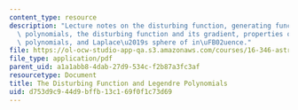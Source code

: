 ```yaml
---
content_type: resource
description: "Lecture notes on the disturbing function, generating function for Legendre\
  \ polynomials, the disturbing function and its gradient, properties of Legendre\
  \ polynomials, and Laplace\u2019s sphere of in\uFB02uence."
file: https://ol-ocw-studio-app-qa.s3.amazonaws.com/courses/16-346-astrodynamics-fall-2008/d753d9c944d9bffb13c169f0f1c73d69_lec_29.pdf
file_type: application/pdf
parent_uid: a1a1abb8-4dab-27d9-534c-f2b87a3fc3af
resourcetype: Document
title: The Disturbing Function and Legendre Polynomials
uid: d753d9c9-44d9-bffb-13c1-69f0f1c73d69
---
```


